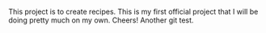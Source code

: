 This project is to create recipes. This is my first official project that I will be doing pretty much on my own. Cheers! Another git test.